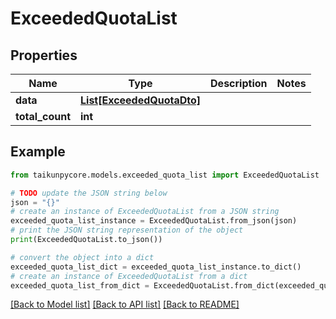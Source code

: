 # ExceededQuotaList


## Properties

Name | Type | Description | Notes
------------ | ------------- | ------------- | -------------
**data** | [**List[ExceededQuotaDto]**](ExceededQuotaDto.md) |  | 
**total_count** | **int** |  | 

## Example

```python
from taikunpycore.models.exceeded_quota_list import ExceededQuotaList

# TODO update the JSON string below
json = "{}"
# create an instance of ExceededQuotaList from a JSON string
exceeded_quota_list_instance = ExceededQuotaList.from_json(json)
# print the JSON string representation of the object
print(ExceededQuotaList.to_json())

# convert the object into a dict
exceeded_quota_list_dict = exceeded_quota_list_instance.to_dict()
# create an instance of ExceededQuotaList from a dict
exceeded_quota_list_from_dict = ExceededQuotaList.from_dict(exceeded_quota_list_dict)
```
[[Back to Model list]](../README.md#documentation-for-models) [[Back to API list]](../README.md#documentation-for-api-endpoints) [[Back to README]](../README.md)


